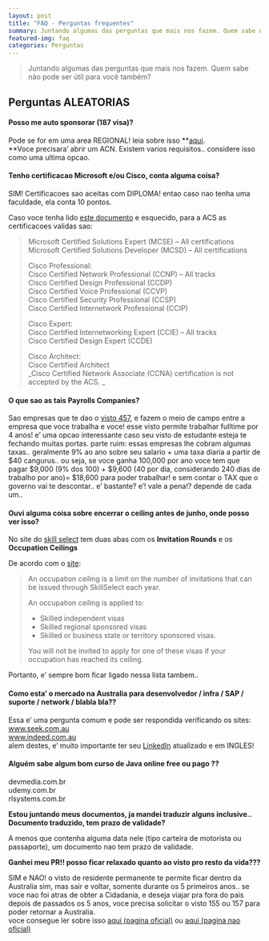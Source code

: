```yaml
---
layout: post
title: "FAQ - Perguntas frequentes"
summary: Juntando algumas das perguntas que mais nos fazem. Quem sabe não pode ser útil para você também?
featured-img: faq
categories: Perguntas
---
```


> Juntando algumas das perguntas que mais nos fazem. Quem sabe não pode ser útil para você também?

## Perguntas ALEATORIAS

#### Posso me auto sponsorar (187 visa)?

Pode se for em uma area REGIONAL! leia sobre isso **[aqui](https://www.border.gov.au/Trav/Visa-1/187-).  
**Voce precisara’ abrir um ACN. Existem varios requisitos.. considere isso como uma ultima opcao.

#### Tenho certificacao Microsoft e/ou Cisco, conta alguma coisa?

SIM! Certificacoes sao aceitas com DIPLOMA! entao caso nao tenha uma faculdade, ela conta 10 pontos.

Caso voce tenha lido [este documento](https://more.acs.org.au/__data/assets/pdf_file/0020/7319/Skills-Assessment-Guidelines-for-Applicants.pdf) e esquecido, para a ACS as certificacoes validas sao:

> Microsoft Certified Solutions Expert (MCSE) – All certifications  
> Microsoft Certified Solutions Developer (MCSD) – All certifications
> 
> Cisco Professional:  
> Cisco Certified Network Professional (CCNP) – All tracks  
> Cisco Certified Design Professional (CCDP)  
> Cisco Certified Voice Professional (CCVP)  
> Cisco Certified Security Professional (CCSP)  
> Cisco Certified Internetwork Professional (CCIP)
> 
> Cisco Expert:  
> Cisco Certified Internetworking Expert (CCIE) – All tracks  
> Cisco Certified Design Expert (CCDE)
> 
> Cisco Architect:  
> Cisco Certified Architect  
> _Cisco Certified Network Associate (CCNA) certification is not accepted by the ACS. _

#### O que sao as tais Payrolls Companies?

Sao empresas que te dao o [visto 457](https://www.border.gov.au/Trav/Visa-1/457-), e fazem o meio de campo entre a empresa que voce trabalha e voce! esse visto permite trabalhar fulltime por 4 anos! e’ uma opcao interessante caso seu visto de estudante esteja te fechando muitas portas. parte ruim: essas empresas lhe cobram algumas taxas.. geralmente 9% ao ano sobre seu salario + uma taxa diaria a partir de $40 cangurus.. ou seja, se voce ganha 100,000 por ano voce tem que pagar $9,000 (9% dos 100) + $9,600 (40 por dia, considerando 240 dias de trabalho por ano)= $18,600 para poder trabalhar! e sem contar o TAX que o governo vai te descontar.. e’ bastante? e’! vale a pena!? depende de cada um..

#### Ouvi alguma coisa sobre encerrar o ceiling antes de junho, onde posso ver isso?

No site do [skill select](http://www.border.gov.au/Trav/Work/Skil) tem duas abas com os **Invitation Rounds** e os **Occupation Ceilings**

De acordo com o [site](http://www.border.gov.au/Lega/Lega/Form/Immi-FAQs/what-is-an-occupation-ceiling):

> An occupation ceiling is a limit on the number of invitations that can be issued through SkillSelect each year.
> 
> An occupation ceiling is applied to:
> 
> *   Skilled independent visas
> *   Skilled regional sponsored visas
> *   Skilled or business state or territory sponsored visas.
> 
> You will not be invited to apply for one of these visas if your occupation has reached its ceiling.

Portanto, e’ sempre bom ficar ligado nessa lista tambem..

#### Como esta’ o mercado na Australia para desenvolvedor / infra / SAP / suporte / network / blabla bla??

Essa e’ uma pergunta comum e pode ser respondida verificando os sites:  
[www.seek.com.au  
](http://www.seek.com.au)[www.indeed.com.au  
](http://www.indeed.com.au)alem destes, e’ muito importante ter seu [LinkedIn](http://www.linkedin.com) atualizado e em INGLES!

#### Alguém sabe algum bom curso de Java online free ou pago ??

<span class="skimlinks-unlinked">devmedia.com.br</span>  
<span class="skimlinks-unlinked">udemy.com.br</span>  
<span class="skimlinks-unlinked">rlsystems.com.br</span>

**Estou juntando meus documentos, ja mandei traduzir alguns inclusive.. Documento traduzido, tem prazo de validade?**

A menos que contenha alguma data nele (tipo carteira de motorista ou passaporte), um documento nao tem prazo de validade.

**Ganhei meu PR!! posso ficar relaxado quanto ao visto pro resto da vida???**

SIM e NAO! o visto de residente permanente te permite ficar dentro da Australia sim, mas sair e voltar, somente durante os 5 primeiros anos.. se voce nao foi atras de obter a Cidadania, e deseja viajar pra fora do pais depois de passados os 5 anos, voce precisa solicitar o visto 155 ou 157 para poder retornar a Australia.  
voce consegue ler sobre isso [aqui (pagina oficial)](https://www.border.gov.au/Trav/Visa-1/155-) ou [aqui (pagina nao oficial)](http://myaccessaustralia.com/australian-permanent-residency-subclass-155-resident-return-visas-rrv/)
